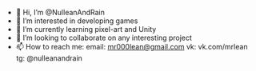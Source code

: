 - 👋 Hi, I’m @NulleanAndRain
- 👀 I’m interested in developing games
- 🌱 I’m currently learning pixel-art and Unity
- 💞️ I’m looking to collaborate on any interesting project
- 📫 How to reach me:
  email: mr000lean@gmail.com
  vk: vk.com/mrlean
  tg: @nulleanandrain
